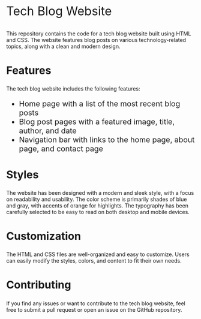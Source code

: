 <p style="font-size:32px;">Tech Blog Website</p>

<p>This repository contains the code for a tech blog website built using HTML and CSS. The website features blog posts on various technology-related topics, along with a clean and modern design.</p>

<h2 style="font-size:28px;">Features</h2>

<p>The tech blog website includes the following features:</p>

<ul style="font-size:20px;">
  <li>Home page with a list of the most recent blog posts</li>
  <li>Blog post pages with a featured image, title, author, and date</li>
  <li>Navigation bar with links to the home page, about page, and contact page</li>
</ul>

<h2 style="font-size:28px;">Styles</h2>

<p>The website has been designed with a modern and sleek style, with a focus on readability and usability. The color scheme is primarily shades of blue and gray, with accents of orange for highlights. The typography has been carefully selected to be easy to read on both desktop and mobile devices.</p>

<h2 style="font-size:28px;">Customization</h2>

<p>The HTML and CSS files are well-organized and easy to customize. Users can easily modify the styles, colors, and content to fit their own needs.</p>

<h2 style="font-size:28px;">Contributing</h2>

<p>If you find any issues or want to contribute to the tech blog website, feel free to submit a pull request or open an issue on the GitHub repository.</p>
